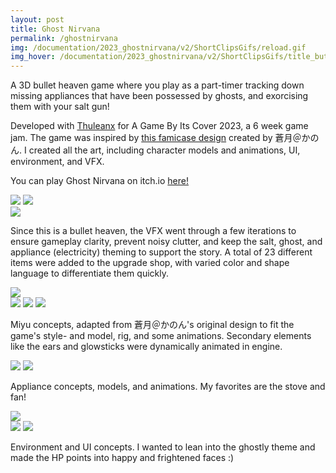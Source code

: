 ```yaml
---
layout: post
title: Ghost Nirvana
permalink: /ghostnirvana
img: /documentation/2023_ghostnirvana/v2/ShortClipsGifs/reload.gif
img_hover: /documentation/2023_ghostnirvana/v2/ShortClipsGifs/title_button_loop.gif
---
```

<!-- redirect: /path-of-raindiance.html -->

A 3D bullet heaven game where you play as a part-timer tracking down missing appliances that have been possessed by ghosts, and exorcising them with your salt gun!

Developed with <a href="https://thuleanx.github.io/">Thuleanx</a> for A Game By Its Cover 2023, a 6 week game jam. The game was inspired by <a href="https://famicase.com/23/softs/024.html">this famicase design</a> created by 蒼月＠かのん. I created all the art, including character models and animations, UI, environment, and VFX.

You can play Ghost Nirvana on itch.io <a href="https://thuleanx.itch.io/ghost-nirvana">here!</a>

<div class="img_row">
	<img class="col half" src="{{ site.baseurl }}/documentation/2023_ghostnirvana/v2/ShortClipsGifs/many_enemies.gif"/>
	<img class="col half" src="{{ site.baseurl }}/documentation/2023_ghostnirvana/v2/ShortClipsGifs/levelup.gif"/>
</div>
<div class="img_row">
	<img class="col three" src="{{ site.baseurl }}/documentation/2023_ghostnirvana/VFX/ghostnirvana_vfx_compilation.gif"/>
</div>

Since this is a bullet heaven, the VFX went through a few iterations to ensure gameplay clarity, prevent noisy clutter, and keep the salt, ghost, and appliance (electricity) theming to support the story. A total of 23 different items were added to the upgrade shop, with varied color and shape language to differentiate them quickly.

<div class="img_row">
	<img class="col three" src="{{ site.baseurl }}/documentation/2023_ghostnirvana/conceptMiyu_compilation.png"/>
</div>
<div class="img_row">
	<img class="col one" src="{{ site.baseurl }}/documentation/2023_ghostnirvana/anim_turnaroundplayblast.gif"/>
	<img class="col one" src="{{ site.baseurl }}/documentation/2023_ghostnirvana/anim_idleplayblast_crop.gif"/>
	<img class="col one" src="{{ site.baseurl }}/documentation/2023_ghostnirvana/anim_walkforwardplayblast2.gif"/>
</div>

Miyu concepts, adapted from 蒼月＠かのん's original design to fit the game's style- and model, rig, and some animations. Secondary elements like the ears and glowsticks were dynamically animated in engine.

<div class="img_row">
	<img class="col half" src="{{ site.baseurl }}/documentation/2023_ghostnirvana/conceptAppliances.png"/>
	<img class="col half" src="{{ site.baseurl }}/documentation/2023_ghostnirvana/appliancesplayblast.gif"/>
</div>

Appliance concepts, models, and animations. My favorites are the stove and fan!

<div class="img_row">
	<img class="col three" src="{{ site.baseurl }}/documentation/2023_ghostnirvana/envDesign_2.jpg"/>
</div>
<div class="img_row">
	<img class="col half" src="{{ site.baseurl }}/documentation/2023_ghostnirvana/uiDesign_3.jpg"/>
	<img class="col half" src="{{ site.baseurl }}/documentation/2023_ghostnirvana/uiDesign_4.jpg"/>
</div>

Environment and UI concepts. I wanted to lean into the ghostly theme and made the HP points into happy and frightened faces :)

